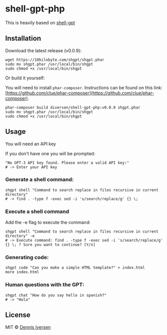 # shell-gpt-php

This is heavily based on [shell-gpt](https://github.com/TheR1D/shell_gpt)

## Installation

Download the latest release (v0.0.9):

    wget https://10kilobyte.com/shgpt/shgpt.phar
    sudo mv shgpt.phar /usr/local/bin/shgpt
    sudo chmod +x /usr/local/bin/shgpt

Or build it yourself:
    
You will need to install `phar-composer`. 
Instructions can be found on this link: 
[https://github.com/clue/phar-composer](https://github.com/clue/phar-composer).

    phar-composer build diversen/shell-gpt-php:v0.0.9 shgpt.phar
    sudo mv shgpt.phar /usr/local/bin/shgpt
    sudo chmod +x /usr/local/bin/shgpt

## Usage

You will need an API key

If you don't have one you will be prompted: 

    "No GPT-3 API key found. Please enter a valid API key:"
    # -> Enter your API key

### Generate a shell command: 

    shgpt shell "Command to search replace in files recursive in current directory"
    # -> find . -type f -exec sed -i 's/search/replace/g' {} \;

### Execute a shell command

Add the -e flag to execute the command:

    shgpt shell "Command to search replace in files recursive in current directory" -e
    # -> Execute command: find . -type f -exec sed -i 's/search/replace/g' {} \; ? Sure you want to continue? [Y/n]

### Generating code:

    shgpt code "Can you make a simple HTML template?" > index.html
    more index.html

### Human questions with the GPT:

    shgpt chat "How do you say hello in spanish?"
    # -> "Hola"

## License

MIT © [Dennis Iversen](https://github.com/diversen)
